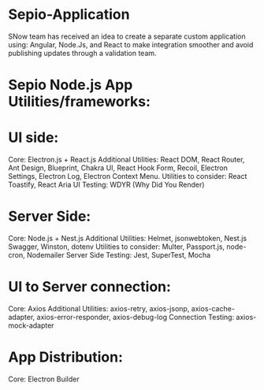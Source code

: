 # Sepio-Application
SNow team has received an idea to create a separate custom application using: Angular, Node.Js, and React to make integration smoother and avoid publishing updates through a validation team.

# Sepio Node.js App Utilities/frameworks:
# UI side:
Core: Electron.js + React.js
Additional Utilities: React DOM, React Router, Ant Design, Blueprint, Chakra UI, React Hook Form, Recoil, Electron Settings, Electron Log, Electron Context Menu.
Utilities to consider: React Toastify, React Aria
UI Testing: WDYR (Why Did You Render)

# Server Side:
Core: Node.js + Nest.js 
Additional Utilities: Helmet, jsonwebtoken, Nest.js Swagger, Winston, dotenv
Utilities to consider: Multer, Passport.js, node-cron, Nodemailer
Server Side Testing:  Jest, SuperTest, Mocha

# UI to Server connection:
Core: Axios
Additional Utilities: axios-retry, axios-jsonp, axios-cache-adapter, axios-error-responder, axios-debug-log
Connection Testing: axios-mock-adapter

# App Distribution:
Core: Electron Builder